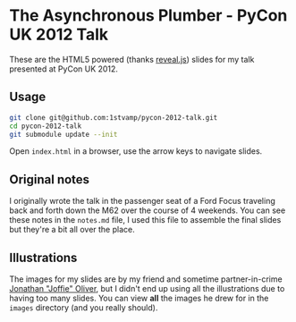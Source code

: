 The Asynchronous Plumber - PyCon UK 2012 Talk
===

These are the HTML5 powered (thanks [reveal.js](https://github.com/hakimel/reveal.js)) slides for my talk presented at PyCon UK 2012.

Usage
---
```bash
git clone git@github.com:1stvamp/pycon-2012-talk.git
cd pycon-2012-talk
git submodule update --init
```

Open `index.html` in a browser, use the arrow keys to navigate slides.

Original notes
---
I originally wrote the talk in the passenger seat of a Ford Focus traveling back and forth down the M62 over the course of 4 weekends. You can see these notes in the `notes.md` file, I used this file to assemble the final slides but they're a bit all over the place.

Illustrations
---
The images for my slides are by my friend and sometime partner-in-crime [Jonathan "Joffie" Oliver](http://about.me/joffie), but I didn't end up using all the illustrations due to having too many slides. You can view **all** the images he drew for in the `images` directory (and you really should).
